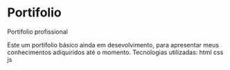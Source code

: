 # Portifolio
Portifolio profissional

Este um portifolio básico ainda em desevolvimento, para apresentar meus conhecimentos adiquiridos até o momento.
Tecnologias utilizadas:
        html
        css
        js


